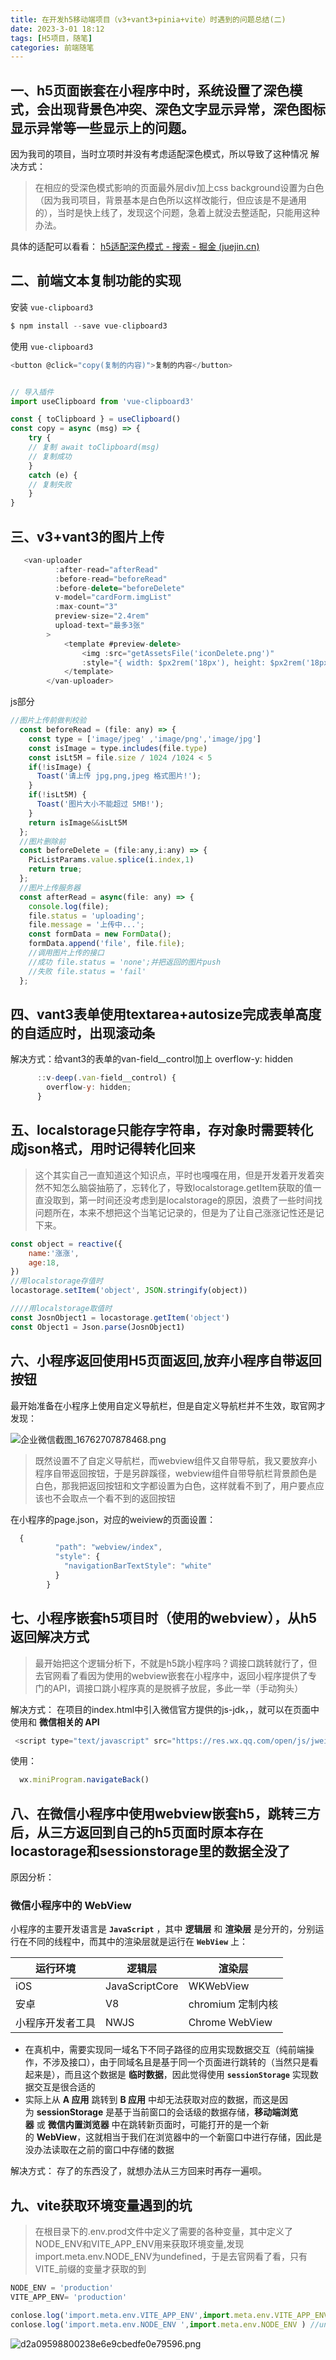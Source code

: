 ```yaml
---
title: 在开发h5移动端项目（v3+vant3+pinia+vite）时遇到的问题总结(二)
date: 2023-3-01 18:12
tags: [H5项目，随笔]
categories: 前端随笔
---
```


## 一、h5页面嵌套在小程序中时，系统设置了深色模式，会出现背景色冲突、深色文字显示异常，深色图标显示异常等一些显示上的问题。
因为我司的项目，当时立项时并没有考虑适配深色模式，所以导致了这种情况
解决方式：
> 在相应的受深色模式影响的页面最外层div加上css  background设置为白色（因为我司项目，背景基本是白色所以这样改能行，但应该是不是通用的），当时是快上线了，发现这个问题，急着上就没去整适配，只能用这种办法。

具体的适配可以看看：
[h5适配深色模式 - 搜索 - 掘金 (juejin.cn)](https://juejin.cn/search?query=h5%E9%80%82%E9%85%8D%E6%B7%B1%E8%89%B2%E6%A8%A1%E5%BC%8F&type=0)
## 二、前端文本复制功能的实现
安装 `vue-clipboard3`

```js
$ npm install --save vue-clipboard3
```
使用 `vue-clipboard3`

```js
<button @click="copy(复制的内容)">复制的内容</button>


// 导入插件
import useClipboard from 'vue-clipboard3'

const { toClipboard } = useClipboard() 
const copy = async (msg) => { 
    try { 
    // 复制 await toClipboard(msg) 
    // 复制成功 
    } 
    catch (e) {
    // 复制失败 
    } 
}   
```
## 三、v3+vant3的图片上传

```js
   <van-uploader
          :after-read="afterRead"
          :before-read="beforeRead"
          :before-delete="beforeDelete"
          v-model="cardForm.imgList"
          :max-count="3"
          preview-size="2.4rem"
          upload-text="最多3张"
        >
            <template #preview-delete>
                <img :src="getAssetsFile('iconDelete.png')" 
                :style="{ width: $px2rem('18px'), height: $px2rem('18px')}">
            </template>
        </van-uploader> 
```
js部分
```js
//图片上传前做判校验
  const beforeRead = (file: any) => {
    const type = ['image/jpeg' ,'image/png','image/jpg']
    const isImage = type.includes(file.type)
    const isLt5M = file.size / 1024 /1024 < 5
    if(!isImage) {
      Toast('请上传 jpg,png,jpeg 格式图片!');
    } 
    if(!isLt5M) {
      Toast('图片大小不能超过 5MB!');
    }
    return isImage&&isLt5M
  };
  //图片删除前
  const beforeDelete = (file:any,i:any) => {
    PicListParams.value.splice(i.index,1)
    return true;
  };
  //图片上传服务器
  const afterRead = async(file: any) => {
    console.log(file);
    file.status = 'uploading';
    file.message = '上传中...';
    const formData = new FormData();
    formData.append('file', file.file);
    //调用图片上传的接口
    //成功 file.status = 'none';并把返回的图片push
    //失败 file.status = 'fail'
  };
```


## 四、vant3表单使用textarea+autosize完成表单高度的自适应时，出现滚动条
解决方式：给vant3的表单的van-field__control加上 overflow-y: hidden
        
```js
      ::v-deep(.van-field__control) {
        overflow-y: hidden;
      }
```
## 五、localstorage只能存字符串，存对象时需要转化成json格式，用时记得转化回来
> 这个其实自己一直知道这个知识点，平时也嘎嘎在用，但是开发着开发着突然不知怎么脑袋抽筋了，忘转化了，导致localstorage.getItem获取的值一直没取到，第一时间还没考虑到是localstorage的原因，浪费了一些时间找问题所在，本来不想把这个当笔记记录的，但是为了让自己涨涨记性还是记下来。


```js
const object = reactive({
    name:'涨涨',
    age:18,
})
//用localstorage存值时
locastorage.setItem('object', JSON.stringify(object))

////用localstorage取值时
const JosnObject1 = locastorage.getItem('object')
const Object1 = Json.parse(JosnObject1)
```
## 六、小程序返回使用H5页面返回,放弃小程序自带返回按钮
最开始准备在小程序上使用自定义导航栏，但是自定义导航栏并不生效，取官网才发现：

![企业微信截图_16762707878468.png](https://p1-juejin.byteimg.com/tos-cn-i-k3u1fbpfcp/10323754a9114124b25c6d7cc84749e2~tplv-k3u1fbpfcp-watermark.image?)
> 既然设置不了自定义导航栏，而webview组件又自带导航，我又要放弃小程序自带返回按钮，于是另辟蹊径，webview组件自带导航栏背景颜色是白色，那我把返回按钮和文字都设置为白色，这样就看不到了，用户要点应该也不会取点一个看不到的返回按钮
> 
在小程序的page.json，对应的weiview的页面设置：
```js
  {
          "path": "webview/index",
          "style": {
            "navigationBarTextStyle": "white"
          }
        }
```
## 七、小程序嵌套h5项目时（使用的webview），从h5返回解决方式
>  最开始把这个逻辑分析下，不就是h5跳小程序吗？调接口跳转就行了，但去官网看了看因为使用的webview嵌套在小程序中，返回小程序提供了专门的API，调接口跳小程序真的是脱裤子放屁，多此一举（手动狗头）

解决方式：
在项目的index.html中引入微信官方提供的js-jdk，，就可以在页面中使用和 **微信相关的 API**

```js
 <script type="text/javascript" src="https://res.wx.qq.com/open/js/jweixin-1.3.2.js"></script>
```
使用：

```js
  wx.miniProgram.navigateBack() 
```

## 八、在微信小程序中使用webview嵌套h5，跳转三方后，从三方返回到自己的h5页面时原本存在locastorage和sessionstorage里的数据全没了
原因分析：
### 微信小程序中的 WebView

小程序的主要开发语言是 **`JavaScript`** ，其中 **逻辑层** 和 **渲染层** 是分开的，分别运行在不同的线程中，而其中的渲染层就是运行在 **`WebView`** 上：

| 运行环境     | 逻辑层            | 渲染层            |
| -------- | -------------- | -------------- |
| iOS      | JavaScriptCore | WKWebView      |
| 安卓       | V8             | chromium 定制内核  |
| 小程序开发者工具 | NWJS           | Chrome WebView

-   在真机中，需要实现同一域名下不同子路径的应用实现数据交互（纯前端操作，不涉及接口），由于同域名且是基于同一个页面进行跳转的（当然只是看起来是），而且这个数据是 **临时数据**，因此觉得使用 **`sessionStorage`** 实现数据交互是很合适的
-   实际上从 **A 应用** 跳转到 **B 应用** 中却无法获取对应的数据，而这是因为 **sessionStorage** 是基于当前窗口的会话级的数据存储，**移动端浏览器** 或 **微信内置浏览器** 中在跳转新页面时，可能打开的是一个新的 **WebView**，这就相当于我们在浏览器中的一个新窗口中进行存储，因此是没办法读取在之前的窗口中存储的数据

解决方式：
存了的东西没了，就想办法从三方回来时再存一遍呗。
## 九、vite获取环境变量遇到的坑
> 在根目录下的.env.prod文件中定义了需要的各种变量，其中定义了NODE_ENV和VITE_APP_ENV用来获取环境变量,发现import.meta.env.NODE_ENV为undefined，于是去官网看了看，只有VITE_前缀的变量才获取的到

```ts
NODE_ENV = 'production'
VITE_APP_ENV= 'production'
```

```js
conlose.log('import.meta.env.VITE_APP_ENV',import.meta.env.VITE_APP_ENV)  // 'production'
conlose.log('import.meta.env.NODE_ENV ',import.meta.env.NODE_ENV ) //undefined
```

![d2a09598800238e6e9cbedfe0e79596.png](https://p9-juejin.byteimg.com/tos-cn-i-k3u1fbpfcp/6257bd202c914c5198711539059f064a~tplv-k3u1fbpfcp-watermark.image?)